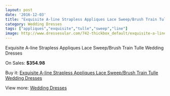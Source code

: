 ```yaml
---
layout: post
date: '2016-12-03'
title: "Exquisite A-line Strapless Appliques Lace Sweep/Brush Train Tulle Wedding Dresses"
category: Wedding Dresses
tags: ["appliques","exquisite","tulle","sweep","line"]
image: http://www.dressesular.com/742-thickbox_default/exquisite-a-line-strapless-appliques-lace-sweep-brush-train-tulle-wedding-dresses.jpg
---
```

Exquisite A-line Strapless Appliques Lace Sweep/Brush Train Tulle Wedding Dresses

On Sales: **$354.98**
<a href="https://www.dressesular.com/wedding-dresses/187-exquisite-a-line-strapless-appliques-lace-sweep-brush-train-tulle-wedding-dresses.html"><amp-img layout="responsive" width="600" height="600" src="//www.dressesular.com/742-thickbox_default/exquisite-a-line-strapless-appliques-lace-sweep-brush-train-tulle-wedding-dresses.jpg" alt="Exquisite A-line Strapless Appliques Lace Sweep/Brush Train Tulle Wedding Dresses 0" /></a>
<a href="https://www.dressesular.com/wedding-dresses/187-exquisite-a-line-strapless-appliques-lace-sweep-brush-train-tulle-wedding-dresses.html"><amp-img layout="responsive" width="600" height="600" src="//www.dressesular.com/745-thickbox_default/exquisite-a-line-strapless-appliques-lace-sweep-brush-train-tulle-wedding-dresses.jpg" alt="Exquisite A-line Strapless Appliques Lace Sweep/Brush Train Tulle Wedding Dresses 1" /></a>
<a href="https://www.dressesular.com/wedding-dresses/187-exquisite-a-line-strapless-appliques-lace-sweep-brush-train-tulle-wedding-dresses.html"><amp-img layout="responsive" width="600" height="600" src="//www.dressesular.com/744-thickbox_default/exquisite-a-line-strapless-appliques-lace-sweep-brush-train-tulle-wedding-dresses.jpg" alt="Exquisite A-line Strapless Appliques Lace Sweep/Brush Train Tulle Wedding Dresses 2" /></a>
<a href="https://www.dressesular.com/wedding-dresses/187-exquisite-a-line-strapless-appliques-lace-sweep-brush-train-tulle-wedding-dresses.html"><amp-img layout="responsive" width="600" height="600" src="//www.dressesular.com/743-thickbox_default/exquisite-a-line-strapless-appliques-lace-sweep-brush-train-tulle-wedding-dresses.jpg" alt="Exquisite A-line Strapless Appliques Lace Sweep/Brush Train Tulle Wedding Dresses 3" /></a>

Buy it: [Exquisite A-line Strapless Appliques Lace Sweep/Brush Train Tulle Wedding Dresses](https://www.dressesular.com/wedding-dresses/187-exquisite-a-line-strapless-appliques-lace-sweep-brush-train-tulle-wedding-dresses.html "Exquisite A-line Strapless Appliques Lace Sweep/Brush Train Tulle Wedding Dresses")

View more: [Wedding Dresses](https://www.dressesular.com/3-wedding-dresses "Wedding Dresses")